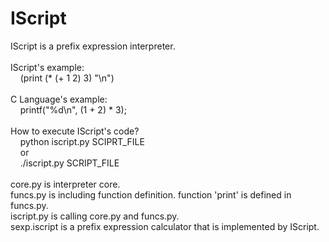 IScript
=======

IScript is a prefix expression interpreter.<br />
<br />
IScript's example:<br />
&nbsp;&nbsp;&nbsp;&nbsp;(print (* (+ 1 2) 3) "\n")<br />
<br />
C Language's example:<br />
&nbsp;&nbsp;&nbsp;&nbsp;printf("%d\n", (1 + 2) * 3);<br />
<br />
How to execute IScript's code?<br />
&nbsp;&nbsp;&nbsp;&nbsp;python iscript.py SCIPRT_FILE<br />
&nbsp;&nbsp;&nbsp;&nbsp;or<br />
&nbsp;&nbsp;&nbsp;&nbsp;./iscript.py SCRIPT_FILE<br />
<br />
core.py is interpreter core.<br />
funcs.py is including function definition. function 'print' is defined in funcs.py.<br />
iscript.py is calling core.py and funcs.py.<br />
sexp.iscript is a prefix expression calculator that is implemented by IScript.<br />

